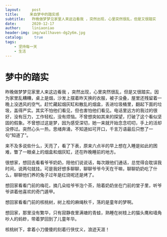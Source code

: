 ```yaml
---
layout:     post
title:     来自梦中的踏实感
subtitle:   昨晚做梦梦见家里人来这边看我 ，突然出现，心里突然很乱，但是又很踏实
date:       2020-12-17
author:     liniaoniao
header-img: img/wallhaven-dg2y6m.jpg
catalog: 	 true
tags:
    - 坚持每一天
    - 生活
---
```


# 梦中的踏实

昨晚做梦梦见家里人来这边看我 ，突然出现，心里突然很乱，但是又很踏实。因为家里乱糟糟，桌上是烟，沙发上摆着昨天换的衣服，被子没叠，屋里还残留着一晚上没透风的空气。赶忙藏起烟灰缸和散乱的烟盒，丢进垃圾桶里，翻起下面的垃圾，盖得严实。其实不怕他们看见，但也害怕他们看见。电话里远方的我过的很好，没有压力，工作轻松，没有烦恼。不曾想突如其来的探望，打破了这个看似坚固的假象。不曾想过这是梦，因为感受深切，她一来就开始念念叨叨，手上的活却没停过。突然心头一热，思绪奔涌，不知道如可开口，千言万语最后只憋了一句“知道了”。

来不及多说些什么，天亮了，看了下表，原来六点半的早上想在入睡是如此的困难，瞥了一眼桌上的烟盒和烟灰缸，还在昨晚睡前的地方。

很想家，想回去看看爷爷奶奶，陪他们说说话，每次跟他们通话，总觉得会耽误我时间，说两句就挂。可是我好想多聊聊，聊聊爷爷今天在干嘛，聊聊奶奶吃了什么，聊聊他们养的兔子过年是红烧呢还是烤了。

想回家看看门前的梅花，摘几朵给爷爷泡个茶，陪着奶奶坐在门前的堂子里，听爷爷讲着他喜欢的奇门遁甲。

想回家看看门前的核桃树，树上栓的麻绳秋千，荡的是童年的梦啊。

想回家，那里没有繁华，只有寂静夜里满塘的青蛙，熟睡在树枝上的猫头鹰和墙角吵人的蚂蚱，带着梦回到了儿童年华。

核桃树下，拿着小刀傻傻的刻着行侠仗义，浪迹天涯！